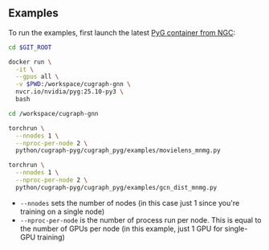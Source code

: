 Examples
--------

To run the examples, first launch the latest [PyG container from NGC](https://catalog.ngc.nvidia.com/orgs/nvidia/containers/pyg):

```bash
cd $GIT_ROOT

docker run \
  -it \
  --gpus all \
  -v $PWD:/workspace/cugraph-gnn \
  nvcr.io/nvidia/pyg:25.10-py3 \
  bash
```

```bash
cd /workspace/cugraph-gnn

torchrun \
  --nnodes 1 \
  --nproc-per-node 2 \
  python/cugraph-pyg/cugraph_pyg/examples/movielens_mnmg.py

torchrun \
  --nnodes 1 \
  --nproc-per-node 2 \
  python/cugraph-pyg/cugraph_pyg/examples/gcn_dist_mnmg.py

```

- `--nnodes` sets the number of nodes (in this case just 1 since you're training on a single node)
- `--nproc-per-node` is the number of process run per node.  This is equal to the number of GPUs per node (in this example, just 1 GPU for single-GPU training)
